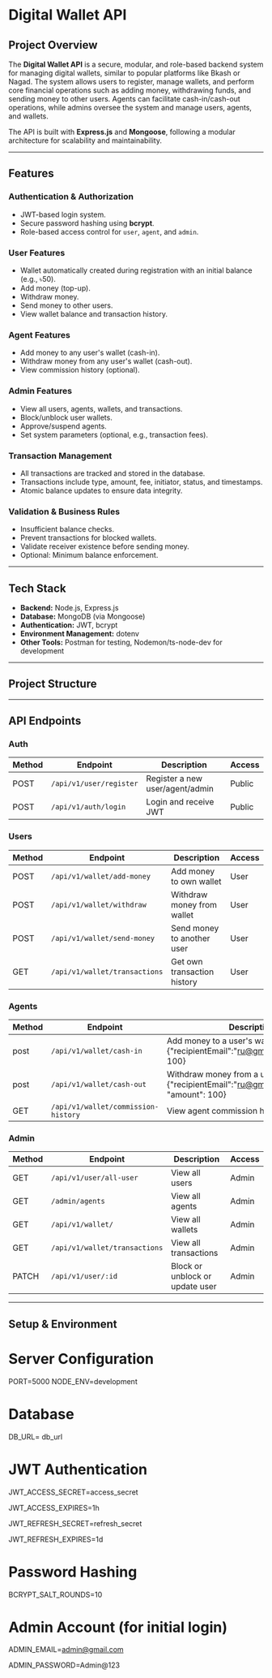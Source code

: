 # Digital Wallet API

## Project Overview
The **Digital Wallet API** is a secure, modular, and role-based backend system for managing digital wallets, similar to popular platforms like Bkash or Nagad. The system allows users to register, manage wallets, and perform core financial operations such as adding money, withdrawing funds, and sending money to other users. Agents can facilitate cash-in/cash-out operations, while admins oversee the system and manage users, agents, and wallets.

The API is built with **Express.js** and **Mongoose**, following a modular architecture for scalability and maintainability.

---

## Features

### Authentication & Authorization
- JWT-based login system.
- Secure password hashing using **bcrypt**.
- Role-based access control for `user`, `agent`, and `admin`.
  
### User Features
- Wallet automatically created during registration with an initial balance (e.g., ৳50).
- Add money (top-up).
- Withdraw money.
- Send money to other users.
- View wallet balance and transaction history.

### Agent Features
- Add money to any user's wallet (cash-in).
- Withdraw money from any user's wallet (cash-out).
- View commission history (optional).

### Admin Features
- View all users, agents, wallets, and transactions.
- Block/unblock user wallets.
- Approve/suspend agents.
- Set system parameters (optional, e.g., transaction fees).

### Transaction Management
- All transactions are tracked and stored in the database.
- Transactions include type, amount, fee, initiator, status, and timestamps.
- Atomic balance updates to ensure data integrity.

### Validation & Business Rules
- Insufficient balance checks.
- Prevent transactions for blocked wallets.
- Validate receiver existence before sending money.
- Optional: Minimum balance enforcement.

---

## Tech Stack

- **Backend:** Node.js, Express.js
- **Database:** MongoDB (via Mongoose)
- **Authentication:** JWT, bcrypt
- **Environment Management:** dotenv
- **Other Tools:** Postman for testing, Nodemon/ts-node-dev for development

---

## Project Structure


---

## API Endpoints

### Auth
| Method | Endpoint        | Description                       | Access       |
|--------|----------------|-----------------------------------|--------------|
| POST   | `/api/v1/user/register`| Register a new user/agent/admin   | Public       |
| POST   | `/api/v1/auth/login`   | Login and receive JWT              | Public       |

### Users
| Method | Endpoint                   | Description                     | Access |
|--------|----------------------------|---------------------------------|--------|
| POST   | `/api/v1/wallet/add-money`      | Add money to own wallet    | User   |
| POST   | `/api/v1/wallet/withdraw`       | Withdraw money from wallet | User   |
| POST   | `/api/v1/wallet/send-money`     | Send money to another user | User   |
| GET    | `/api/v1/wallet/transactions`   | Get own transaction history| User   |

### Agents
| Method | Endpoint                     | Description                       | Access  |
|--------|------------------------------|-----------------------------------|---------|
| post  | `/api/v1/wallet/cash-in`      | Add money to a user's wallet.user body {"recipientEmail":"ru@gmail.com","amount": 100}    | Agent   |
| post  | `/api/v1/wallet/cash-out`     | Withdraw money from a user's wallet {"recipientEmail":"ru@gmail.com", "amount": 100}  | Agent   |
| GET    | `/api/v1/wallet/commission-history`    | View agent commission history     | Agent   |

### Admin
| Method | Endpoint                       | Description                      | Access |
|--------|--------------------------------|----------------------------------|--------|
| GET    | `/api/v1/user/all-user`         | View all users                   | Admin  |
| GET    | `/admin/agents`                 | View all agents                  | Admin  |
| GET    | `/api/v1/wallet/`               | View all wallets                 | Admin  |
| GET    | `/api/v1/wallet/transactions`   | View all transactions            | Admin  |
| PATCH  | `/api/v1/user/:id`              | Block or unblock or update user  | Admin  |


---

## Setup & Environment




# Server Configuration
PORT=5000
NODE_ENV=development

# Database
DB_URL= db_url

# JWT Authentication
JWT_ACCESS_SECRET=access_secret

JWT_ACCESS_EXPIRES=1h

JWT_REFRESH_SECRET=refresh_secret

JWT_REFRESH_EXPIRES=1d

# Password Hashing
BCRYPT_SALT_ROUNDS=10

# Admin Account (for initial login)
ADMIN_EMAIL=admin@gmail.com

ADMIN_PASSWORD=Admin@123
